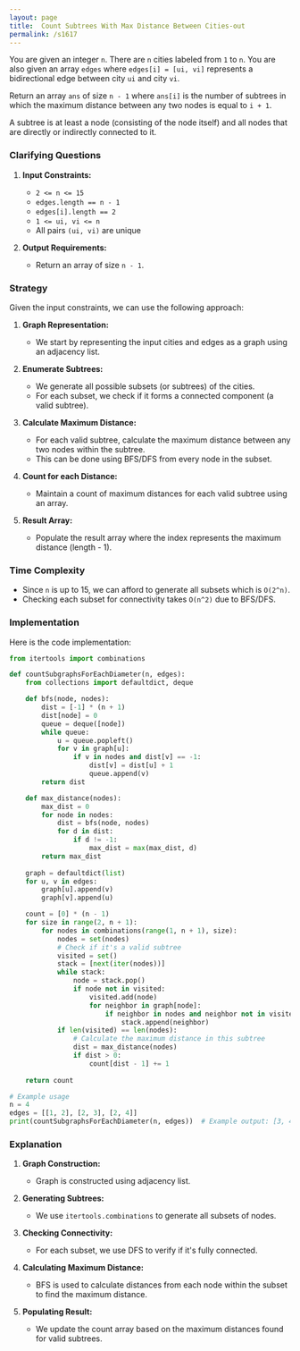 ```yaml
---
layout: page
title:  Count Subtrees With Max Distance Between Cities-out
permalink: /s1617
---
```


You are given an integer `n`. There are `n` cities labeled from `1` to `n`. You are also given an array `edges` where `edges[i] = [ui, vi]` represents a bidirectional edge between city `ui` and city `vi`.

Return an array `ans` of size `n - 1` where `ans[i]` is the number of subtrees in which the maximum distance between any two nodes is equal to `i + 1`.

A subtree is at least a node (consisting of the node itself) and all nodes that are directly or indirectly connected to it.

### Clarifying Questions

1. **Input Constraints:**
   - `2 <= n <= 15`
   - `edges.length == n - 1`
   - `edges[i].length == 2`
   - `1 <= ui, vi <= n`
   - All pairs `(ui, vi)` are unique

2. **Output Requirements:**
   - Return an array of size `n - 1`.

### Strategy

Given the input constraints, we can use the following approach:

1. **Graph Representation:**
   - We start by representing the input cities and edges as a graph using an adjacency list.

2. **Enumerate Subtrees:**
   - We generate all possible subsets (or subtrees) of the cities.
   - For each subset, we check if it forms a connected component (a valid subtree).

3. **Calculate Maximum Distance:**
   - For each valid subtree, calculate the maximum distance between any two nodes within the subtree.
   - This can be done using BFS/DFS from every node in the subset.

4. **Count for each Distance:**
   - Maintain a count of maximum distances for each valid subtree using an array.

5. **Result Array:**
   - Populate the result array where the index represents the maximum distance (length - 1).

### Time Complexity
- Since `n` is up to 15, we can afford to generate all subsets which is `O(2^n)`.
- Checking each subset for connectivity takes `O(n^2)` due to BFS/DFS.

### Implementation

Here is the code implementation:

```python
from itertools import combinations

def countSubgraphsForEachDiameter(n, edges):
    from collections import defaultdict, deque

    def bfs(node, nodes):
        dist = [-1] * (n + 1)
        dist[node] = 0
        queue = deque([node])
        while queue:
            u = queue.popleft()
            for v in graph[u]:
                if v in nodes and dist[v] == -1:
                    dist[v] = dist[u] + 1
                    queue.append(v)
        return dist

    def max_distance(nodes):
        max_dist = 0
        for node in nodes:
            dist = bfs(node, nodes)
            for d in dist:
                if d != -1:
                    max_dist = max(max_dist, d)
        return max_dist
    
    graph = defaultdict(list)
    for u, v in edges:
        graph[u].append(v)
        graph[v].append(u)

    count = [0] * (n - 1)
    for size in range(2, n + 1):
        for nodes in combinations(range(1, n + 1), size):
            nodes = set(nodes)
            # Check if it's a valid subtree
            visited = set()
            stack = [next(iter(nodes))]
            while stack:
                node = stack.pop()
                if node not in visited:
                    visited.add(node)
                    for neighbor in graph[node]:
                        if neighbor in nodes and neighbor not in visited:
                            stack.append(neighbor)
            if len(visited) == len(nodes):
                # Calculate the maximum distance in this subtree
                dist = max_distance(nodes)
                if dist > 0:
                    count[dist - 1] += 1
                
    return count

# Example usage
n = 4
edges = [[1, 2], [2, 3], [2, 4]]
print(countSubgraphsForEachDiameter(n, edges))  # Example output: [3, 4, 0]

```

### Explanation

1. **Graph Construction:**
   - Graph is constructed using adjacency list.

2. **Generating Subtrees:**
   - We use `itertools.combinations` to generate all subsets of nodes.

3. **Checking Connectivity:**
   - For each subset, we use DFS to verify if it's fully connected.

4. **Calculating Maximum Distance:**
   - BFS is used to calculate distances from each node within the subset to find the maximum distance.

5. **Populating Result:**
   - We update the count array based on the maximum distances found for valid subtrees.